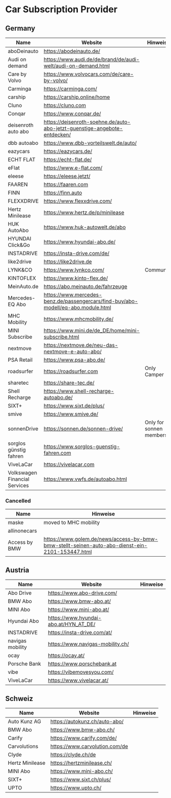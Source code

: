 # Car Subscription Provider

## Germany

Name  | Website | Hinweise
------------- | ------------- | -------------
aboDeinauto | https://abodeinauto.de/
Audi on demand | https://www.audi.de/de/brand/de/audi-welt/audi-on-demand.html
Care by Volvo | https://www.volvocars.com/de/care-by-volvo/
Carminga | https://carminga.com/
carship | https://carship.online/home
Cluno | https://cluno.com
Conqar | https://www.conqar.de/
deisenroth auto abo | https://deisenroth-soehne.de/auto-abo-jetzt-guenstige-angebote-entdecken/
dbb autoabo | https://www.dbb-vorteilswelt.de/auto/
eazycars | https://eazycars.de/
ECHT FLAT | https://echt-flat.de/
eFlat | https://www.e-flat.com/
eleese | https://eleese.jetzt/
FAAREN  | https://faaren.com
FINN  | https://finn.auto
FLEXXDRIVE | https://www.flexxdrive.com/
Hertz Minilease | https://www.hertz.de/p/minilease
HUK AutoAbo | https://www.huk-autowelt.de/abo
HYUNDAI Click&Go | https://www.hyundai-abo.de/
INSTADRIVE | https://insta-drive.com/de/
like2drive | https://like2drive.de
LYNK&CO | https://www.lynkco.com/ | Community
KINTOFLEX | https://www.kinto-flex.de/
MeinAuto.de | https://abo.meinauto.de/fahrzeuge
Mercedes-EQ Abo | https://www.mercedes-benz.de/passengercars/find-buy/abo-modell/eq-abo.module.html
MHC Mobility | https://www.mhcmobility.de/
MINI Subscribe | https://www.mini.de/de_DE/home/mini-subscribe.html
nextmove | https://nextmove.de/neu-das-nextmove-e-auto-abo/
PSA Retail | https://www.psa-abo.de/
roadsurfer | https://roadsurfer.com | Only Camper
sharetec | https://share-tec.de/
Shell Recharge | https://www.shell-recharge-autoabo.de/
SIXT+ | https://www.sixt.de/plus/
smive | https://www.smive.de/
sonnenDrive | https://sonnen.de/sonnen-drive/ | Only for sonnen members
sorglos günstig fahren | https://www.sorglos-guenstig-fahren.com
ViveLaCar | https://vivelacar.com
Volkswagen Financial Services | https://www.vwfs.de/autoabo.html

### Cancelled
Name  | Hinweise
------------- | -------------
maske | moved to MHC mobility
allinonecars | 
Access by BMW | https://www.golem.de/news/access-by-bmw-bmw-stellt-seinen-auto-abo-dienst-ein-2101-153447.html

## Austria

Name  | Website | Hinweise
------------- | ------------- | -------------
Abo Drive | https://www.abo-drive.com/
BMW Abo | https://www.bmw-abo.at/
MINI Abo | https://www.mini-abo.at/
Hyundai Abo | https://www.hyundai-abo.at/HYN_AT_DE/
INSTADRIVE | https://insta-drive.com/at/
navigas mobility | https://www.navigas-mobility.ch/
ocay | https://ocay.at/
Porsche Bank | https://www.porschebank.at
vibe | https://vibemovesyou.com/
ViveLaCar | https://www.vivelacar.at/

## Schweiz

Name  | Website | Hinweise
------------- | ------------- | -------------
Auto Kunz AG | https://autokunz.ch/auto-abo/
BMW Abo | https://www.bmw-abo.ch/
Carify | https://www.carify.com/de/
Carvolutions | https://www.carvolution.com/de
Clyde | https://clyde.ch/de
Hertz Minilease | https://hertzminilease.ch/
MINI Abo | https://www.mini-abo.ch/
SIXT+ | https://www.sixt.ch/plus/
UPTO | https://www.upto.ch/


